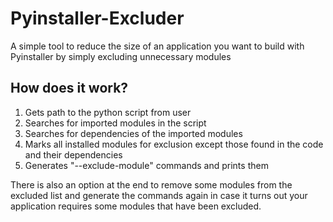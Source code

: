 # Pyinstaller-Excluder
A simple tool to reduce the size of an application you want to build with Pyinstaller by simply excluding unnecessary modules

## How does it work?
1. Gets path to the python script from user
2. Searches for imported modules in the script
3. Searches for dependencies of the imported modules
4. Marks all installed modules for exclusion except those found in the code and their dependencies
5. Generates "--exclude-module" commands and prints them

There is also an option at the end to remove some modules from the excluded list and generate the commands again in case it turns out your application requires some modules that have been excluded.
